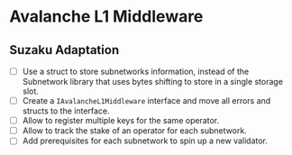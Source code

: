 # Avalanche L1 Middleware

## Suzaku Adaptation

- [ ] Use a struct to store subnetworks information, instead of the Subnetwork library that uses bytes shifting to store in a single storage slot.
- [ ] Create a `IAvalancheL1Middleware` interface and move all errors and structs to the interface.
- [ ] Allow to register multiple keys for the same operator.
- [ ] Allow to track the stake of an operator for each subnetwork.
- [ ] Add prerequisites for each subnetwork to spin up a new validator.
